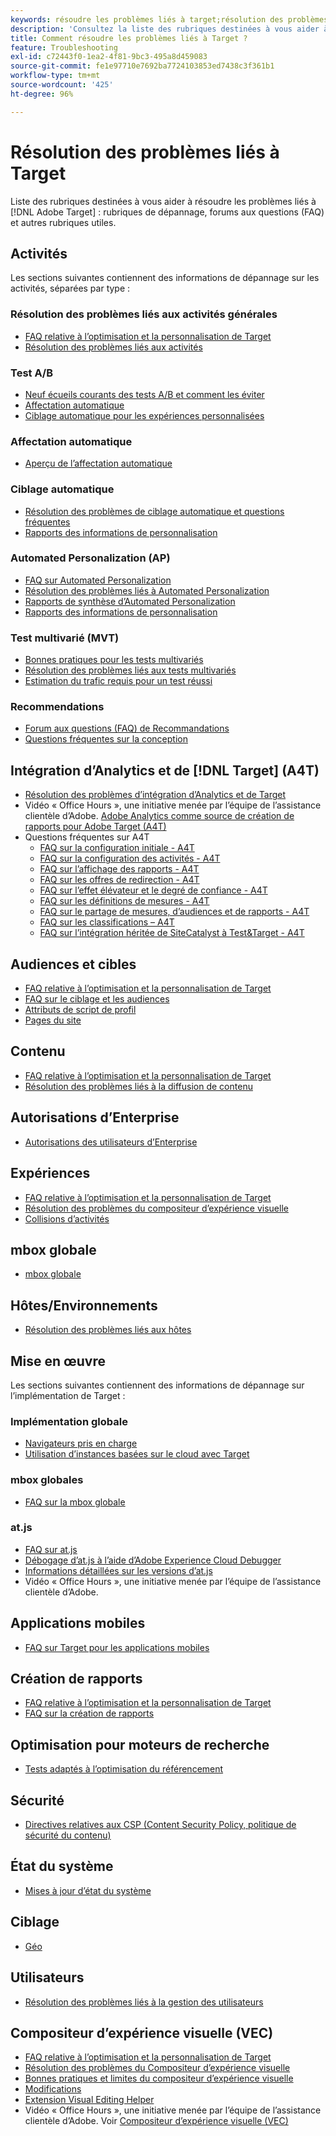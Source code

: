 ```yaml
---
keywords: résoudre les problèmes liés à target;résolution des problèmes liés à target;résoudre les problèmes
description: 'Consultez la liste des rubriques destinées à vous aider à résoudre les problèmes liés à Adobe Target : rubriques de dépannage, questions fréquentes (FAQ) et autres rubriques utiles.'
title: Comment résoudre les problèmes liés à Target ?
feature: Troubleshooting
exl-id: c72443f0-1ea2-4f81-9bc3-495a8d459083
source-git-commit: fe1e97710e7692ba7724103853ed7438c3f361b1
workflow-type: tm+mt
source-wordcount: '425'
ht-degree: 96%

---
```


# Résolution des problèmes liés à Target

Liste des rubriques destinées à vous aider à résoudre les problèmes liés à [!DNL Adobe Target] : rubriques de dépannage, forums aux questions (FAQ) et autres rubriques utiles.

## Activités

Les sections suivantes contiennent des informations de dépannage sur les activités, séparées par type :

### Résolution des problèmes liés aux activités générales

* [FAQ relative à l’optimisation et la personnalisation de Target](/help/main/c-intro/cmp-target-standard-cheatsheet.md)
* [Résolution des problèmes liés aux activités](/help/main/c-activities/c-troubleshooting-activities/troubleshooting-activities.md)

### Test A/B

* [Neuf écueils courants des tests A/B et comment les éviter](/help/main/c-activities/t-test-ab/common-ab-testing-pitfalls.md)
* [Affectation automatique](/help/main/c-activities/automated-traffic-allocation/automated-traffic-allocation.md)
* [Ciblage automatique pour les expériences personnalisées](/help/main/c-activities/auto-target/auto-target-to-optimize.md)

### Affectation automatique

* [Aperçu de l’affectation automatique](/help/main/c-activities/automated-traffic-allocation/automated-traffic-allocation.md#section_0E72C1D72DE74F589F965D4B1763E5C3)

### Ciblage automatique

* [Résolution des problèmes de ciblage automatique et questions fréquentes](/help/main/c-activities/auto-target/auto-target-troubleshooting-faqs.md)
* [Rapports des informations de personnalisation](/help/main/c-reports/c-personalization-insights-reports/personalization-insights-reports.md)

### Automated Personalization (AP)

* [FAQ sur Automated Personalization](/help/main/c-activities/t-automated-personalization/automated-personalization-faq.md)
* [Résolution des problèmes liés à Automated Personalization](/help/main/c-activities/t-automated-personalization/ap-trouble.md)
* [Rapports de synthèse d’Automated Personalization](/help/main/c-reports/personalization-reports/reports-ap.md)
* [Rapports des informations de personnalisation](/help/main/c-reports/c-personalization-insights-reports/personalization-insights-reports.md)

### Test multivarié (MVT)

* [Bonnes pratiques pour les tests multivariés](/help/main/c-activities/c-multivariate-testing/best-practices.md)
* [Résolution des problèmes liés aux tests multivariés](/help/main/c-activities/c-multivariate-testing/best-practices.md)
* [Estimation du trafic requis pour un test réussi](/help/main/c-activities/c-multivariate-testing/t-create-multivariate-test/traffic-estimator.md)

### Recommendations

* [Forum aux questions (FAQ) de Recommandations](/help/main/c-recommendations/c-recommendations-faq/recommendations-faq.md)
* [Questions fréquentes sur la conception](/help/main/c-recommendations/c-design-overview/template-faq.md)

## Intégration d’Analytics et de [!DNL Target] (A4T)

* [Résolution des problèmes d’intégration d’Analytics et de Target](/help/main/c-integrating-target-with-mac/a4t/c-a4t-troubleshooting/a4t-troubleshooting.md)
* Vidéo « Office Hours », une initiative menée par l’équipe de l’assistance clientèle d’Adobe. [Adobe Analytics comme source de création de rapports pour Adobe Target (A4T)](/help/main/c-integrating-target-with-mac/a4t/a4t.md)
* Questions fréquentes sur A4T
   * [FAQ sur la configuration initiale - A4T](/help/main/c-integrating-target-with-mac/a4t/r-a4t-faq/a4t-faq-initial-provisioning.md)
   * [FAQ sur la configuration des activités - A4T](/help/main/c-integrating-target-with-mac/a4t/r-a4t-faq/a4t-faq-activity-setup.md)
   * [FAQ sur l’affichage des rapports - A4T](/help/main/c-integrating-target-with-mac/a4t/r-a4t-faq/a4t-faq-viewing-reports.md)
   * [FAQ sur les offres de redirection - A4T](/help/main/c-integrating-target-with-mac/a4t/r-a4t-faq/a4t-faq-redirect-offers.md)
   * [FAQ sur l’effet élévateur et le degré de confiance - A4T](/help/main/c-integrating-target-with-mac/a4t/r-a4t-faq/a4t-faq-lift-and-confidence.md)
   * [FAQ sur les définitions de mesures - A4T](/help/main/c-integrating-target-with-mac/a4t/r-a4t-faq/a4t-faq-metric-definition.md)
   * [FAQ sur le partage de mesures, d’audiences et de rapports - A4T](/help/main/c-target/c-troubleshooting-targets-and-audiences/a4t-faq-sharing-metrics-audiences-reports.md)
   * [FAQ sur les classifications – A4T](/help/main/c-integrating-target-with-mac/a4t/r-a4t-faq/a4t-faq-classifications.md)
   * [FAQ sur l’intégration héritée de SiteCatalyst à Test&amp;Target - A4T](/help/main/c-integrating-target-with-mac/a4t/r-a4t-faq/a4t-faq-old-integration.md)

## Audiences et cibles

* [FAQ relative à l’optimisation et la personnalisation de Target](/help/main/c-intro/cmp-target-standard-cheatsheet.md)
* [FAQ sur le ciblage et les audiences](/help/main/c-target/c-troubleshooting-targets-and-audiences/troubleshooting-targets-and-audiences.md)
* [Attributs de script de profil](/help/main/c-target/c-visitor-profile/profile-parameters.md)
* [Pages du site](/help/main/c-target/c-audiences/c-target-rules/site-pages.md)

## Contenu

* [FAQ relative à l’optimisation et la personnalisation de Target](/help/main/c-intro/cmp-target-standard-cheatsheet.md)
* [Résolution des problèmes liés à la diffusion de contenu](/help/main/c-activities/c-troubleshooting-activities/content-trouble.md)

## Autorisations d’Enterprise

* [Autorisations des utilisateurs d’Enterprise](/help/main/administrating-target/c-user-management/property-channel/property-channel.md)

## Expériences

* [FAQ relative à l’optimisation et la personnalisation de Target](/help/main/c-intro/cmp-target-standard-cheatsheet.md)
* [Résolution des problèmes du compositeur d’expérience visuelle](/help/main/c-experiences/c-visual-experience-composer/r-troubleshoot-composer/troubleshoot-composer.md)
* [Collisions d’activités](/help/main/c-experiences/c-visual-experience-composer/activity-collisions.md)

## mbox globale

* [mbox globale](https://experienceleague.adobe.com/docs/target-dev/developer/client-side/global-mbox/global-mbox-faq.html)

## Hôtes/Environnements

* [Résolution des problèmes liés aux hôtes](/help/main/administrating-target/hosts.md)

## Mise en œuvre

Les sections suivantes contiennent des informations de dépannage sur l’implémentation de Target :

### Implémentation globale

* [Navigateurs pris en charge](https://experienceleague.adobe.com/docs/target-dev/developer/implementation/supported-browsers.html)
* [Utilisation d’instances basées sur le cloud avec Target](https://experienceleague.adobe.com/docs/target-dev/developer/client-side/at-js-implementation/functions-overview/targeting-using-cloud-based-instances.html)

### mbox globales

* [FAQ sur la mbox globale](https://experienceleague.adobe.com/docs/target-dev/developer/client-side/global-mbox/global-mbox-faq.html)

### at.js

* [FAQ sur at.js](https://experienceleague.adobe.com/docs/target-dev/developer/client-side/at-js-implementation/target-atjs-faq.html?lang=fr)
* [Débogage d’at.js à l’aide d’Adobe Experience Cloud Debugger](https://experienceleague.adobe.com/docs/target-dev/developer/client-side/at-js-implementation/functions-overview/target-debugging-atjs.html)
* [Informations détaillées sur les versions d’at.js](https://experienceleague.adobe.com/docs/target-dev/developer/client-side/at-js-implementation/target-atjs-versions.html?lang=fr)
* Vidéo « Office Hours », une initiative menée par l’équipe de l’assistance clientèle d’Adobe. 

## Applications mobiles

* [FAQ sur Target pour les applications mobiles](https://experienceleague.adobe.com/docs/target-dev/developer/mobile-apps/mobile-faq.html)

## Création de rapports

* [FAQ relative à l’optimisation et la personnalisation de Target](/help/main/c-intro/cmp-target-standard-cheatsheet.md)
* [FAQ sur la création de rapports](/help/main/c-reports/reporting-frequently-asked-questions.md)

## Optimisation pour moteurs de recherche

* [Tests adaptés à l’optimisation du référencement](https://experienceleague.adobe.com/docs/target-dev/developer/client-side/at-js-implementation/at-js/how-atjs-works.html)

## Sécurité

* [Directives relatives aux CSP (Content Security Policy, politique de sécurité du contenu)](https://experienceleague.adobe.com/docs/target-dev/developer/implementation/privacy/content-security-policy.html?lang=fr)

## État du système

* [Mises à jour d’état du système](/help/main/r-release-notes/system-status-updates.md)

## Ciblage

* [Géo](/help/main/c-target/c-audiences/c-target-rules/geo.md)

## Utilisateurs

* [Résolution des problèmes liés à la gestion des utilisateurs](/help/main/administrating-target/c-user-management/c-user-management/troubleshooting-user-management.md)

## Compositeur d’expérience visuelle (VEC)

* [FAQ relative à l’optimisation et la personnalisation de Target](/help/main/c-intro/cmp-target-standard-cheatsheet.md)
* [Résolution des problèmes du Compositeur d’expérience visuelle](/help/main/c-experiences/c-visual-experience-composer/r-troubleshoot-composer/troubleshoot-composer.md)
* [Bonnes pratiques et limites du compositeur d’expérience visuelle](/help/main/c-experiences/c-visual-experience-composer/experience-composer-best-practices.md)
* [Modifications](/help/main/c-experiences/c-visual-experience-composer/c-vec-code-editor/vec-code-editor.md)
* [Extension Visual Editing Helper](/help/main/c-experiences/c-visual-experience-composer/r-troubleshoot-composer/visual-editing-helper-extension.md)
* Vidéo « Office Hours », une initiative menée par l’équipe de l’assistance clientèle d’Adobe. Voir [Compositeur d’expérience visuelle (VEC)](/help/main/c-experiences/c-visual-experience-composer/visual-experience-composer.md)
